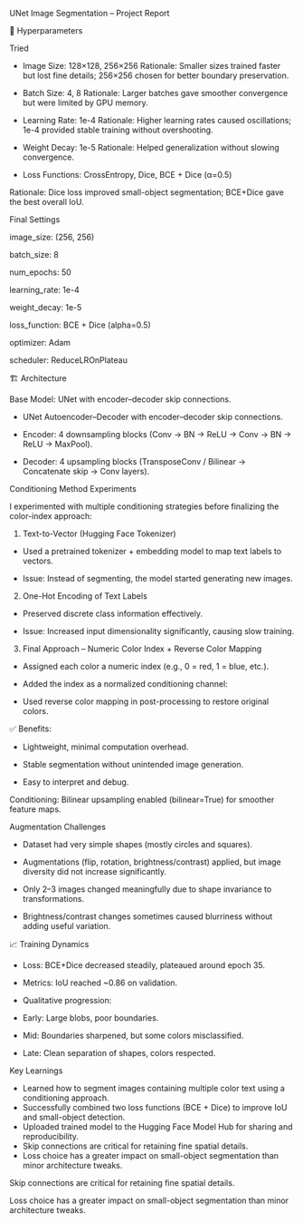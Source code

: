 UNet Image Segmentation – Project Report

📌 Hyperparameters

Tried

* Image Size: 128×128, 256×256
Rationale: Smaller sizes trained faster but lost fine details; 256×256 chosen for better boundary preservation.

* Batch Size: 4, 8
Rationale: Larger batches gave smoother convergence but were limited by GPU memory.

* Learning Rate: 1e-4
Rationale: Higher learning rates caused oscillations; 1e-4 provided stable training without overshooting.

* Weight Decay: 1e-5
Rationale: Helped generalization without slowing convergence.

* Loss Functions: CrossEntropy, Dice, BCE + Dice (α=0.5)

Rationale: Dice loss improved small-object segmentation; BCE+Dice gave the best overall IoU.

Final Settings

image_size: (256, 256)

batch_size: 8

num_epochs: 50

learning_rate: 1e-4

weight_decay: 1e-5

loss_function: BCE + Dice (alpha=0.5)

optimizer: Adam

scheduler: ReduceLROnPlateau

🏗 Architecture

Base Model: UNet with encoder–decoder skip connections.

* UNet Autoencoder–Decoder with encoder–decoder skip connections.

* Encoder: 4 downsampling blocks (Conv → BN → ReLU → Conv → BN → ReLU → MaxPool).

* Decoder: 4 upsampling blocks (TransposeConv / Bilinear → Concatenate skip → Conv layers).

Conditioning Method Experiments

I experimented with multiple conditioning strategies before finalizing the color-index approach:

1. Text-to-Vector (Hugging Face Tokenizer)

* Used a pretrained tokenizer + embedding model to map text labels to vectors.

* Issue: Instead of segmenting, the model started generating new images.

2. One-Hot Encoding of Text Labels

* Preserved discrete class information effectively.

* Issue: Increased input dimensionality significantly, causing slow training.

3. Final Approach – Numeric Color Index + Reverse Color Mapping

* Assigned each color a numeric index (e.g., 0 = red, 1 = blue, etc.).

* Added the index as a normalized conditioning channel:
* Used reverse color mapping in post-processing to restore original colors.


✅ Benefits:

* Lightweight, minimal computation overhead.

* Stable segmentation without unintended image generation.

* Easy to interpret and debug.

Conditioning: Bilinear upsampling enabled (bilinear=True) for smoother feature maps.

Augmentation Challenges

* Dataset had very simple shapes (mostly circles and squares).

* Augmentations (flip, rotation, brightness/contrast) applied, but image diversity did not increase significantly.

* Only 2–3 images changed meaningfully due to shape invariance to transformations.

* Brightness/contrast changes sometimes caused blurriness without adding useful variation.


📈  Training Dynamics

* Loss: BCE+Dice decreased steadily, plateaued around epoch 35.

* Metrics: IoU reached ~0.86 on validation.

* Qualitative progression:

* Early: Large blobs, poor boundaries.

* Mid: Boundaries sharpened, but some colors misclassified.

* Late: Clean separation of shapes, colors respected.

 Key Learnings
 
* Learned how to segment images containing multiple color text using a conditioning approach.
* Successfully combined two loss functions (BCE + Dice) to improve IoU and small-object detection.
* Uploaded trained model to the Hugging Face Model Hub for sharing and reproducibility.
* Skip connections are critical for retaining fine spatial details.
* Loss choice has a greater impact on small-object segmentation than minor architecture tweaks.

Skip connections are critical for retaining fine spatial details.

Loss choice has a greater impact on small-object segmentation than minor architecture tweaks.
